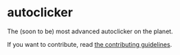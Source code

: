 # autoclicker

The (soon to be) most advanced autoclicker on the planet.

If you want to contribute, read [the contributing guidelines](CONTRIBUTING.md).